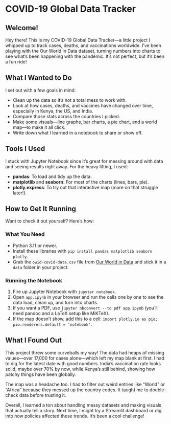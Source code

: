 # COVID-19 Global Data Tracker

## Welcome!
Hey there! This is my COVID-19 Global Data Tracker—a little project I whipped up to track cases, deaths, and vaccinations worldwide. I’ve been playing with the Our World in Data dataset, turning numbers into charts to see what’s been happening with the pandemic. It’s not perfect, but it’s been a fun ride!

## What I Wanted to Do
I set out with a few goals in mind:
- Clean up the data so it’s not a total mess to work with.
- Look at how cases, deaths, and vaccines have changed over time, especially in Kenya, the US, and India.
- Compare those stats across the countries I picked.
- Make some visuals—line graphs, bar charts, a pie chart, and a world map—to make it all click.
- Write down what I learned in a notebook to share or show off.

## Tools I Used
I stuck with Jupyter Notebook since it’s great for messing around with data and seeing results right away. For the heavy lifting, I used:
- **pandas**: To load and tidy up the data.
- **matplotlib** and **seaborn**: For most of the charts (lines, bars, pie).
- **plotly.express**: To try out that interactive map (more on that struggle later!).

## How to Get It Running
Want to check it out yourself? Here’s how:

### What You Need
- Python 3.11 or newer.
- Install these libraries with `pip install pandas matplotlib seaborn plotly`.
- Grab the `owid-covid-data.csv` file from [Our World in Data](https://github.com/owid/covid-19-data/tree/master/public/data) and stick it in a `data` folder in your project.

### Running the Notebook
1. Fire up Jupyter Notebook with `jupyter notebook`.
2. Open `app.ipynb` in your browser and run the cells one by one to see the data load, clean up, and turn into charts.
3. If you want a PDF, use `jupyter nbconvert --to pdf app.ipynb` (you’ll need pandoc and a LaTeX setup like MiKTeX).
4. If the map doesn’t show, add this to a cell: `import plotly.io as pio; pio.renderers.default = 'notebook'`.

## What I Found Out
This project threw some curveballs my way! The data had heaps of missing values—over 17,000 for cases alone—which left my map blank at first. I had to dig for the latest date with good numbers. India’s vaccination rate looks solid, maybe over 70% by now, while Kenya’s still behind, showing how patchy things have been globally.

The map was a headache too. I had to filter out weird entries like “World” or “Africa” because they messed up the country codes. It taught me to double-check data before trusting it.

Overall, I learned a ton about handling messy datasets and making visuals that actually tell a story. Next time, I might try a Streamlit dashboard or dig into how policies affected these trends. It’s been a cool challenge!